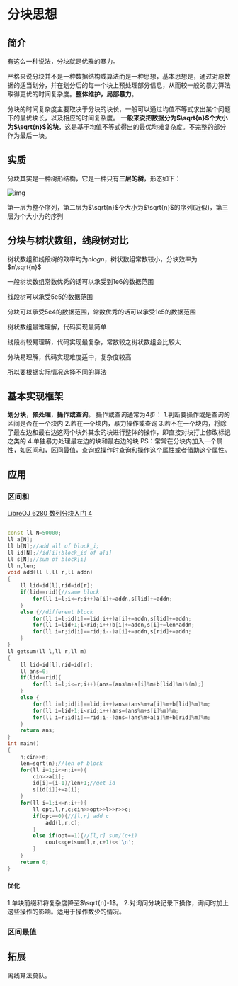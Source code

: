 # 分块思想

## 简介

有这么一种说法，分块就是优雅的暴力。

严格来说分块并不是一种数据结构或算法而是一种思想，基本思想是，通过对原数据的适当划分，并在划分后的每一个块上预处理部分信息，从而较一般的暴力算法取得更优的时间复杂度。**整体维护，局部暴力**。

分块的时间复杂度主要取决于分块的块长，一般可以通过均值不等式求出某个问题下的最优块长，以及相应的时间复杂度。
**一般来说把数据分为$\sqrt{n}$个大小为$\sqrt{n}$的块**，这是基于均值不等式得出的最优均摊复杂度。不完整的部分作为最后一块。

## 实质

分块其实是一种树形结构，它是一种只有**三层的树**，形态如下：

![img](https://img-blog.csdnimg.cn/2020110421063555.png?x-oss-process=image/watermark,type_ZmFuZ3poZW5naGVpdGk,shadow_10,text_aHR0cHM6Ly9ibG9nLmNzZG4ubmV0L3dlaXhpbl80NTY5Nzc3NA==,size_16,color_FFFFFF,t_70#pic_center)

第一层为整个序列，第二层为$\sqrt{n}$个大小为$\sqrt{n}$的序列(近似)，第三层为个大小为的序列

## 分块与树状数组，线段树对比

树状数组和线段树的效率均为$nlogn$，树状数组常数较小，分块效率为$n\sqrt{n}$

一般树状数组常数优秀的话可以承受到1e6的数据范围

线段树可以承受5e5的数据范围

分块可以承受5e4的数据范围，常数优秀的话可以承受1e5的数据范围

树状数组最难理解，代码实现最简单

线段树较易理解，代码实现最复杂，常数较之树状数组会比较大

分块易理解，代码实现难度适中，复杂度较高

所以要根据实际情况选择不同的算法

## 基本实现框架

**划分块**，**预处理**，**操作或查询**。
操作或查询通常为4步：
1.判断要操作或是查询的区间是否在一个块内
2.若在一个块内，暴力操作或查询
3.若不在一个块内，将除了最左边和最右边这两个块外其余的块进行整体的操作，即直接对块打上修改标记之类的
4.单独暴力处理最左边的块和最右边的块
PS：常常在分块内加入一个属性，如区间和，区间最值，查询或操作时查询和操作这个属性或者借助这个属性。

## 应用

### 区间和

[LibreOJ 6280 数列分块入门 4](https://loj.ac/problem/6280)

```c++

const ll N=50000;
ll a[N];
ll b[N];//add all of block_i;
ll id[N];//id[i]:block_id of a[i]
ll s[N];//sum of block[i]
ll n,len;
void add(ll l,ll r,ll addn)
{
    ll lid=id[l],rid=id[r];
    if(lid==rid){//same block
        for(ll i=l;i<=r;i++)a[i]+=addn,s[lid]+=addn;
    }
    else {//different block
        for(ll i=l;id[i]==lid;i++)a[i]+=addn,s[lid]+=addn;
        for(ll i=lid+1;i<rid;i++)b[i]+=addn,s[i]+=len*addn;
        for(ll i=r;id[i]==rid;i--)a[i]+=addn,s[rid]+=addn;
    }
}
ll getsum(ll l,ll r,ll m)
{
    ll lid=id[l],rid=id[r];
    ll ans=0;
    if(lid==rid){
        for(ll i=l;i<=r;i++){ans=(ans%m+a[i]%m+b[lid]%m)%(m);}
    }
    else {
        for(ll i=l;id[i]==lid;i++)ans=(ans%m+a[i]%m+b[lid]%m)%m;
        for(ll i=lid+1;i<rid;i++)ans=(ans%m+s[i]%m)%m;
        for(ll i=r;id[i]==rid;i--)ans=(ans%m+a[i]%m+b[rid]%m)%m;
    }
    return ans;
}
int main()
{
    n;cin>>n;
    len=sqrt(n);//len of block
    for(ll i=1;i<=n;i++){
        cin>>a[i];
        id[i]=(i-1)/len+1;//get id
        s[id[i]]+=a[i];
    }
    for(ll i=1;i<=n;i++){
        ll opt,l,r,c;cin>>opt>>l>>r>>c;
        if(opt==0){//[l,r] add c
            add(l,r,c);
        }
        else if(opt==1){//[l,r] sum/(c+1)
            cout<<getsum(l,r,c+1)<<'\n';
        }
    }
    return 0;
}
```

#### 优化

1.单块前缀和将复杂度降至$\sqrt{n}-1$。
2.对询问分块记录下操作，询问时加上这些操作的影响。适用于操作数少的情况。

### 区间最值

## 拓展

离线算法莫队。
